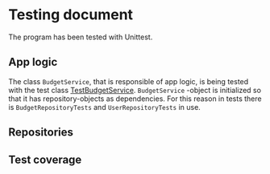 # Testing document

The program has been tested with Unittest.

## App logic

The class `BudgetService`, that is responsible of app logic, is being tested with the test class [TestBudgetService](https://github.com/eveliinaalikoski/ohte-harjoitustyo/blob/master/src/tests/budget_service_test.py). `BudgetService` -object is initialized so that it has repository-objects as dependencies. For this reason in tests there is `BudgetRepositoryTests` and `UserRepositoryTests` in use.

## Repositories

## Test coverage